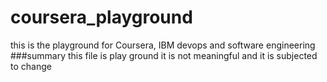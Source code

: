 # coursera_playground
this is the playground for Coursera, IBM devops and software engineering
###summary
this file is play ground it is not meaningful and it is subjected to change
